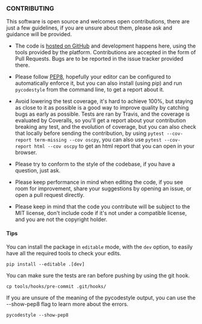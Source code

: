 ### CONTRIBUTING

This software is open source and welcomes open contributions, there are just
a few guidelines, if you are unsure about them, please ask and guidance will be
provided.

- The code is [hosted on GitHub](https://github.com/kivy/oscpy) and
  development happens here, using the tools provided by the platform.
  Contributions are accepted in the form of Pull Requests. Bugs are to be
  reported in the issue tracker provided there.

- Please follow [PEP8](https://www.python.org/dev/peps/pep-0008/), hopefully
  your editor can be configured to automatically enforce it, but you can also
  install (using pip) and run `pycodestyle` from the command line,
  to get a report about it.

- Avoid lowering the test coverage, it's hard to achieve 100%, but staying as
  close to it as possible is a good way to improve quality by catching bugs as
  early as possible. Tests are ran by Travis, and the coverage is
  evaluated by Coveralls, so you'll get a report about your contribution
  breaking any test, and the evolution of coverage, but you can also check that
  locally before sending the contribution, by using `pytest --cov-report
  term-missing --cov oscpy`, you can also use `pytest --cov-report html --cov
  oscpy` to get an html report that you can open in your browser.

- Please try to conform to the style of the codebase, if you have a question,
  just ask.

- Please keep performance in mind when editing the code, if you
  see room for improvement, share your suggestions by opening an issue,
  or open a pull request directly.

- Please keep in mind that the code you contribute will be subject to the MIT
  license, don't include code if it's not under a compatible license, and you
  are not the copyright holder.

#### Tips

You can install the package in `editable` mode, with the `dev` option,
to easily have all the required tools to check your edits.

    pip install --editable .[dev]

You can make sure the tests are ran before pushing by using the git hook.

    cp tools/hooks/pre-commit .git/hooks/

If you are unsure of the meaning of the pycodestyle output, you can use the
--show-pep8 flag to learn more about the errors.

    pycodestyle --show-pep8
